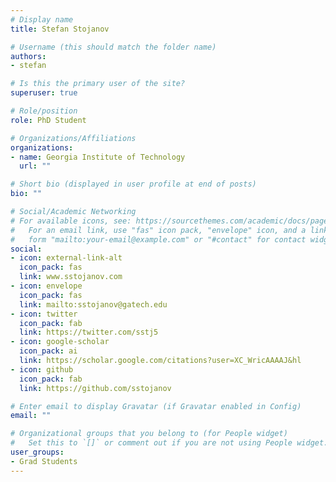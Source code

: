 ```yaml
---
# Display name
title: Stefan Stojanov

# Username (this should match the folder name)
authors:
- stefan

# Is this the primary user of the site?
superuser: true

# Role/position
role: PhD Student

# Organizations/Affiliations
organizations:
- name: Georgia Institute of Technology
  url: ""

# Short bio (displayed in user profile at end of posts)
bio: ""

# Social/Academic Networking
# For available icons, see: https://sourcethemes.com/academic/docs/page-builder/#icons
#   For an email link, use "fas" icon pack, "envelope" icon, and a link in the
#   form "mailto:your-email@example.com" or "#contact" for contact widget.
social:
- icon: external-link-alt
  icon_pack: fas
  link: www.sstojanov.com
- icon: envelope
  icon_pack: fas
  link: mailto:sstojanov@gatech.edu
- icon: twitter
  icon_pack: fab
  link: https://twitter.com/sstj5
- icon: google-scholar
  icon_pack: ai
  link: https://scholar.google.com/citations?user=XC_WricAAAAJ&hl
- icon: github
  icon_pack: fab
  link: https://github.com/sstojanov

# Enter email to display Gravatar (if Gravatar enabled in Config)
email: ""

# Organizational groups that you belong to (for People widget)
#   Set this to `[]` or comment out if you are not using People widget.
user_groups:
- Grad Students
---
```

